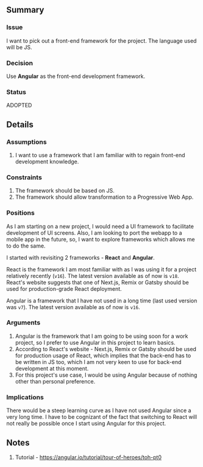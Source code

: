 ## Summary

### Issue

I want to pick out a front-end framework for the project. The language used will be JS.

### Decision

Use **Angular** as the front-end development framework.

### Status

ADOPTED

## Details

### Assumptions

1. I want to use a framework that I am familiar with to regain front-end development knowledge.

### Constraints

1. The framework should be based on JS.
2. The framework should allow transformation to a Progressive Web App.

### Positions

As I am starting on a new project, I would need a UI framework to facilitate development of UI screens.
Also, I am looking to port the webapp to a mobile app in the future, so, I want to explore frameworks which allows me to do the same.

I started with revisiting 2 frameworks - **React** and **Angular**.

React is the framework I am most familiar with as I was using it for a project relatively recently (`v16`). The latest version available as of now is `v18`.
React's website suggests that one of Next.js, Remix or Gatsby should be used for production-grade React deployment.

Angular is a framework that I have not used in a long time (last used version was `v7`). The latest version available as of now is `v16`.

### Arguments

1. Angular is the framework that I am going to be using soon for a work project, so I prefer to use Angular in this project to learn basics.
2. According to React's website - Next.js, Remix or Gatsby should be used for production usage of React, which implies that the back-end has to be written in JS too,
which I am not very keen to use for back-end development at this moment.
3. For this project's use case, I would be using Angular because of nothing other than personal preference.

### Implications
There would be a steep learning curve as I have not used Angular since a very long time. I have to be cognizant of the fact that switching to React will
not really be possible once I start using Angular for this project.

## Notes
1. Tutorial - https://angular.io/tutorial/tour-of-heroes/toh-pt0
